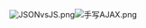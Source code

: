 



![JSONvsJS.png](https://i.loli.net/2018/01/15/5a5cb6d4d5c44.png)![手写AJAX.png](https://i.loli.net/2018/01/15/5a5cb6d4850f5.png)